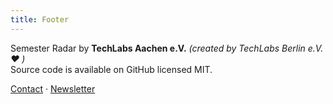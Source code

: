 ```yaml
---
title: Footer
---
```


Semester Radar by <b>TechLabs Aachen e.V.</b> <i>(created by TechLabs Berlin e.V. ❤️ )</i><br/>
Source code is available on GitHub licensed MIT.

[Contact](https://TechLabs-Aachen-e-V.github.io/radar/contact) · [Newsletter](https://TechLabs-Aachen-e-V.github.io/radar/newsletter)
